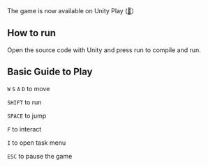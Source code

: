 The game is now available on Unity Play ([🔗](https://play.unity.com/mg/other/hurry-the-passenger-1)）

## How to run

Open the source code with Unity and press run to compile and run.

## Basic Guide to Play

`W` `S` `A` `D` to move

`SHIFT` to run

`SPACE` to jump

`F` to interact

`I` to open task menu

`ESC` to pause the game
